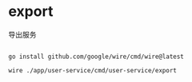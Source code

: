 # export

导出服务

```shell

go install github.com/google/wire/cmd/wire@latest

wire ./app/user-service/cmd/user-service/export

```